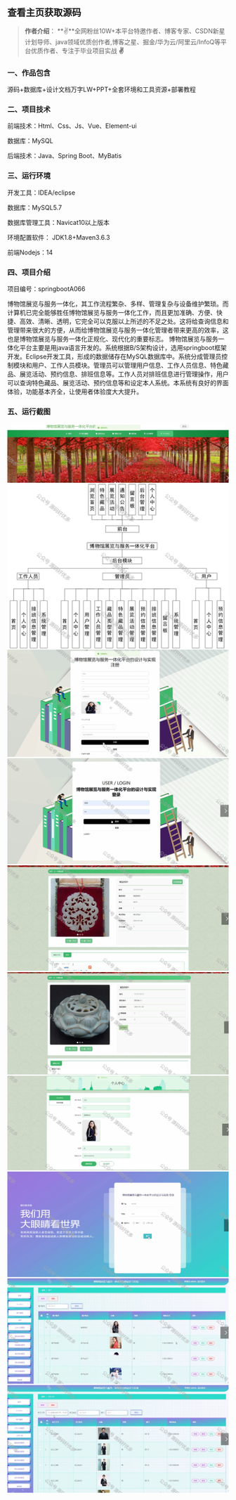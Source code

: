  
## 查看主页获取源码

> **作者介绍**： **✌**全网粉丝10W+本平台特邀作者、博客专家、CSDN新星计划导师、java领域优质创作者,博客之星、掘金/华为云/阿里云/InfoQ等平台优质作者、专注于毕业项目实战 **✌**

  

### 一、作品包含

源码+数据库+设计文档万字LW+PPT+全套环境和工具资源+部署教程

### 二、项目技术

前端技术：Html、Css、Js、Vue、Element-ui

数据库：MySQL

后端技术：Java、Spring Boot、MyBatis

  

### 三、运行环境

开发工具：IDEA/eclipse

数据库：MySQL5.7

数据库管理工具：Navicat10以上版本

环境配置软件： JDK1.8+Maven3.6.3

前端Nodejs：14

  

### 四、项目介绍
项目编号：springbootA066

博物馆展览与服务一体化，其工作流程繁杂、多样、管理复杂与设备维护繁琐。而计算机已完全能够胜任博物馆展览与服务一体化工作，而且更加准确、方便、快捷、高效、清晰、透明，它完全可以克服以上所述的不足之处。这将给查询信息和管理带来很大的方便，从而给博物馆展览与服务一体化管理者带来更高的效率，这也是博物馆展览与服务一体化正规化、现代化的重要标志。
博物馆展览与服务一体化平台主要是用java语言开发的。系统根据B/S架构设计，选用springboot框架开发。Eclipse开发工具，形成的数据储存在MySQL数据库中。系统分成管理员控制模块和用户、工作人员模块。管理员可以管理用户信息、工作人员信息、特色藏品、展览活动、预约信息、排班信息等。工作人员对排班信息进行管理操作，用户可以查询特色藏品、展览活动、预约信息等和设定本人系统。本系统有良好的界面体验，功能基本齐全，让使用者体验度大大提升。

### 五、运行截图

![2.png](./2.png)
![1.png](./1.png)
![3.png](./3.png)
![4.png](./4.png)
![5.png](./5.png)
![6.png](./6.png)
![7.png](./7.png)
![8.png](./8.png)
![9.png](./9.png)
![10.png](./10.png)
